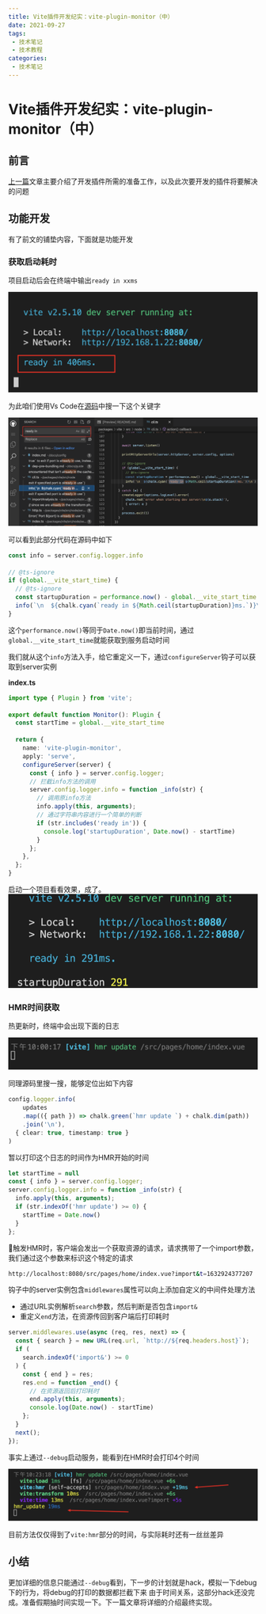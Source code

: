```yaml
---
title: Vite插件开发纪实：vite-plugin-monitor（中）
date: 2021-09-27
tags:
 - 技术笔记
 - 技术教程
categories:
 - 技术笔记
---
```

# Vite插件开发纪实：vite-plugin-monitor（中）

## 前言
[上一篇](./vite-plugin-monitor1.md)文章主要介绍了开发插件所需的准备工作，以及此次要开发的插件将要解决的问题

## 功能开发
有了前文的铺垫内容，下面就是功能开发

### 获取启动耗时
项目启动后会在终端中输出`ready in xxms`

![图片](./vite-plugin-monitor2/MTYzMjkyMjIxNzI0Nw==632922217247.png)

为此咱们使用Vs Code在[源码](https://github1s.com/vitejs/vite)中搜一下这个关键字

![图片](./vite-plugin-monitor2/MTYzMjkyMjU5MDI2Mg==632922590262.png)

可以看到此部分代码在源码中如下

```ts
const info = server.config.logger.info

// @ts-ignore
if (global.__vite_start_time) {
  // @ts-ignore
  const startupDuration = performance.now() - global.__vite_start_time
  info(`\n  ${chalk.cyan(`ready in ${Math.ceil(startupDuration)}ms.`)}\n`)
}
```
这个`performance.now()`等同于`Date.now()`即当前时间，通过`global.__vite_start_time`就能获取到服务启动时间

我们就从这个`info`方法入手，给它重定义一下，通过`configureServer`钩子可以获取到server实例

**index.ts**
```ts
import type { Plugin } from 'vite';

export default function Monitor(): Plugin {
  const startTime = global.__vite_start_time

  return {
    name: 'vite-plugin-monitor',
    apply: 'serve',
    configureServer(server) {
      const { info } = server.config.logger;
      // 拦截info方法的调用
      server.config.logger.info = function _info(str) {
        // 调用原info方法
        info.apply(this, arguments);
        // 通过字符串内容进行一个简单的判断
        if (str.includes('ready in')) {
          console.log('startupDuration', Date.now() - startTime)
        }
      };
    },
  };
}
```

启动一个项目看看效果，成了。
![图片](./vite-plugin-monitor2/MTYzMjkyMzY1MjAzMg==632923652032.png)


### HMR时间获取
热更新时，终端中会出现下面的日志

![图片](./vite-plugin-monitor2/MTYzMjkyNDA0MzU2OQ==632924043569.png)

同理源码里搜一搜，能够定位出如下内容
```ts
config.logger.info(
    updates
    .map(({ path }) => chalk.green(`hmr update `) + chalk.dim(path))
    .join('\n'),
  { clear: true, timestamp: true }
)
```
暂以打印这个日志的时间作为HMR开始的时间

```ts
let startTime = null
const { info } = server.config.logger;
server.config.logger.info = function _info(str) {
  info.apply(this, arguments);
  if (str.indexOf('hmr update') >= 0) {
    startTime = Date.now()
  }
};
```


触发HMR时，客户端会发出一个获取资源的请求，请求携带了一个import参数，我们通过这个参数来标识这个特定的请求
```sh
http://localhost:8080/src/pages/home/index.vue?import&t=1632924377207
```
钩子中的server实例包含`middlewares`属性可以向上添加自定义的中间件处理方法
* 通过URL实例解析`search`参数，然后判断是否包含`import&`
* 重定义`end`方法，在资源传回到客户端后打印耗时

```ts
server.middlewares.use(async (req, res, next) => {
  const { search } = new URL(req.url, `http://${req.headers.host}`);
  if (
    search.indexOf('import&') >= 0
  ) {
    const { end } = res;
    res.end = function _end() {
      // 在资源返回后打印耗时
      end.apply(this, arguments);
      console.log(Date.now() - startTime)
    };
  }
  next();
});
```

事实上通过`--debug`启动服务，能看到在HMR时会打印4个时间

![图片](./vite-plugin-monitor2/MTYzMjkyNTQzMzEwNw==632925433107.png)

目前方法仅仅得到了`vite:hmr`部分的时间，与实际耗时还有一丝丝差异

## 小结
更加详细的信息只能通过`--debug`看到，下一步的计划就是hack，模拟一下debug下的行为，将debug的打印的数据都拦截下来
由于时间关系，这部分hack还没完成。准备假期抽时间实现一下。下一篇文章将详细的介绍最终实现。

